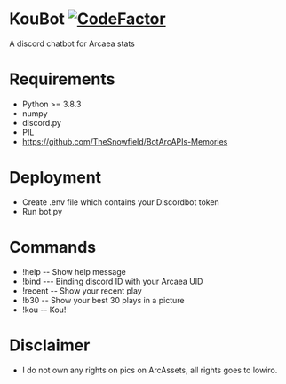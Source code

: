 # KouBot  [![CodeFactor](https://www.codefactor.io/repository/github/eienhanabi/koubot/badge/main)](https://www.codefactor.io/repository/github/eienhanabi/koubot/overview/main)
A discord chatbot for Arcaea stats
# Requirements
* Python >= 3.8.3
* numpy
* discord.py
* PIL
* <https://github.com/TheSnowfield/BotArcAPIs-Memories>
# Deployment
* Create .env file which contains your Discordbot token
* Run bot.py
# Commands
* !help -- Show help message
* !bind <UID> --- Binding discord ID with your Arcaea UID
* !recent -- Show your recent play
* !b30 -- Show your best 30 plays in a picture
* !kou -- Kou!
# Disclaimer
* I do not own any rights on pics on ArcAssets, all rights goes to lowiro.

